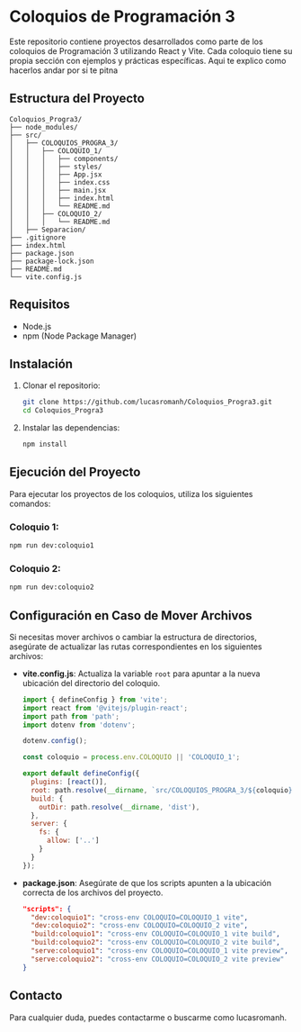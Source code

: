 # Coloquios de Programación 3

Este repositorio contiene proyectos desarrollados como parte de los coloquios de Programación 3 utilizando React y Vite. Cada coloquio tiene su propia sección con ejemplos y prácticas específicas.
Aqui te explico como hacerlos andar por si te pitna

## Estructura del Proyecto

```plaintext
Coloquios_Progra3/
├── node_modules/
├── src/
│   ├── COLOQUIOS_PROGRA_3/
│   │   ├── COLOQUIO_1/
│   │   │   ├── components/
│   │   │   ├── styles/
│   │   │   ├── App.jsx
│   │   │   ├── index.css
│   │   │   ├── main.jsx
│   │   │   ├── index.html
│   │   │   └── README.md
│   │   ├── COLOQUIO_2/
│   │   │   └── README.md
│   ├── Separacion/
├── .gitignore
├── index.html
├── package.json
├── package-lock.json
├── README.md
└── vite.config.js
```

## Requisitos

- Node.js
- npm (Node Package Manager)

## Instalación

1. Clonar el repositorio:

    ```bash
    git clone https://github.com/lucasromanh/Coloquios_Progra3.git
    cd Coloquios_Progra3
    ```

2. Instalar las dependencias:

    ```bash
    npm install
    ```

## Ejecución del Proyecto

Para ejecutar los proyectos de los coloquios, utiliza los siguientes comandos:

### Coloquio 1:

```bash
npm run dev:coloquio1
```

### Coloquio 2:

```bash
npm run dev:coloquio2
```

## Configuración en Caso de Mover Archivos

Si necesitas mover archivos o cambiar la estructura de directorios, asegúrate de actualizar las rutas correspondientes en los siguientes archivos:

- **vite.config.js**: Actualiza la variable `root` para apuntar a la nueva ubicación del directorio del coloquio.

    ```javascript
    import { defineConfig } from 'vite';
    import react from '@vitejs/plugin-react';
    import path from 'path';
    import dotenv from 'dotenv';

    dotenv.config();

    const coloquio = process.env.COLOQUIO || 'COLOQUIO_1';

    export default defineConfig({
      plugins: [react()],
      root: path.resolve(__dirname, `src/COLOQUIOS_PROGRA_3/${coloquio}`),
      build: {
        outDir: path.resolve(__dirname, 'dist'),
      },
      server: {
        fs: {
          allow: ['..']
        }
      }
    });
    ```

- **package.json**: Asegúrate de que los scripts apunten a la ubicación correcta de los archivos del proyecto.

    ```json
    "scripts": {
      "dev:coloquio1": "cross-env COLOQUIO=COLOQUIO_1 vite",
      "dev:coloquio2": "cross-env COLOQUIO=COLOQUIO_2 vite",
      "build:coloquio1": "cross-env COLOQUIO=COLOQUIO_1 vite build",
      "build:coloquio2": "cross-env COLOQUIO=COLOQUIO_2 vite build",
      "serve:coloquio1": "cross-env COLOQUIO=COLOQUIO_1 vite preview",
      "serve:coloquio2": "cross-env COLOQUIO=COLOQUIO_2 vite preview"
    }
    ```
## Contacto

Para cualquier duda, puedes contactarme o buscarme como lucasromanh.


